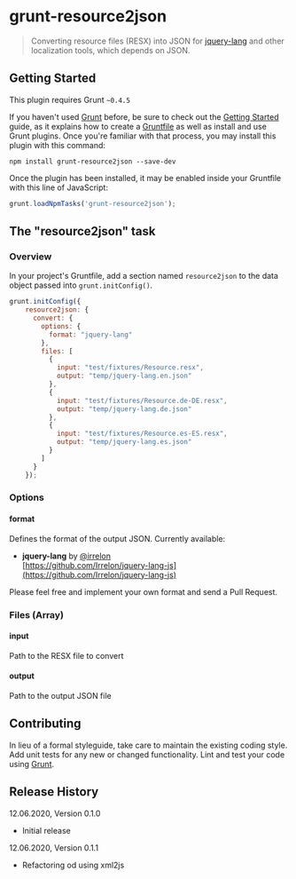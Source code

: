# grunt-resource2json

> Converting resource files (RESX) into JSON for [jquery-lang](github.com/Irrelon/jquery-lang-js) and other localization tools, which depends on JSON.

## Getting Started
This plugin requires Grunt `~0.4.5`

If you haven't used [Grunt](http://gruntjs.com/) before, be sure to check out the [Getting Started](http://gruntjs.com/getting-started) guide, as it explains how to create a [Gruntfile](http://gruntjs.com/sample-gruntfile) as well as install and use Grunt plugins. Once you're familiar with that process, you may install this plugin with this command:

```shell
npm install grunt-resource2json --save-dev
```

Once the plugin has been installed, it may be enabled inside your Gruntfile with this line of JavaScript:

```js
grunt.loadNpmTasks('grunt-resource2json');
```

## The "resource2json" task

### Overview
In your project's Gruntfile, add a section named `resource2json` to the data object passed into `grunt.initConfig()`.

```js
grunt.initConfig({
    resource2json: {
      convert: {
        options: {
          format: "jquery-lang"
        },
        files: [
          {
            input: "test/fixtures/Resource.resx",
            output: "temp/jquery-lang.en.json"
          },
          {
            input: "test/fixtures/Resource.de-DE.resx",
            output: "temp/jquery-lang.de.json"
          },
          {
            input: "test/fixtures/Resource.es-ES.resx",
            output: "temp/jquery-lang.es.json"
          }
        ]
      }
    });
```

### Options

#### format
Defines the format of the output JSON. Currently available:

* **jquery-lang** by [@irrelon](https://github.com/Irrelon)    
[https://github.com/Irrelon/jquery-lang-js](https://github.com/Irrelon/jquery-lang-js)

Please feel free and implement your own format and send a Pull Request.

### Files (Array)

#### input
Path to the RESX file to convert

#### output
Path to the output JSON file

## Contributing
In lieu of a formal styleguide, take care to maintain the existing coding style. Add unit tests for any new or changed functionality. Lint and test your code using [Grunt](http://gruntjs.com/).

## Release History
12.06.2020, Version 0.1.0  
- Initial release

12.06.2020, Version 0.1.1
- Refactoring od using xml2js
